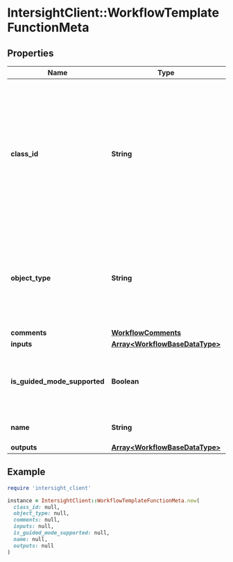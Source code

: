 # IntersightClient::WorkflowTemplateFunctionMeta

## Properties

| Name | Type | Description | Notes |
| ---- | ---- | ----------- | ----- |
| **class_id** | **String** | The fully-qualified name of the instantiated, concrete type. This property is used as a discriminator to identify the type of the payload when marshaling and unmarshaling data. | [default to &#39;workflow.TemplateFunctionMeta&#39;] |
| **object_type** | **String** | The fully-qualified name of the instantiated, concrete type. The value should be the same as the &#39;ClassId&#39; property. | [default to &#39;workflow.TemplateFunctionMeta&#39;] |
| **comments** | [**WorkflowComments**](WorkflowComments.md) |  | [optional] |
| **inputs** | [**Array&lt;WorkflowBaseDataType&gt;**](WorkflowBaseDataType.md) |  | [optional] |
| **is_guided_mode_supported** | **Boolean** | The flag indicates whether a guided mode template is supported for it or not. | [optional][readonly] |
| **name** | **String** | The template function name. | [optional][readonly] |
| **outputs** | [**Array&lt;WorkflowBaseDataType&gt;**](WorkflowBaseDataType.md) |  | [optional] |

## Example

```ruby
require 'intersight_client'

instance = IntersightClient::WorkflowTemplateFunctionMeta.new(
  class_id: null,
  object_type: null,
  comments: null,
  inputs: null,
  is_guided_mode_supported: null,
  name: null,
  outputs: null
)
```

